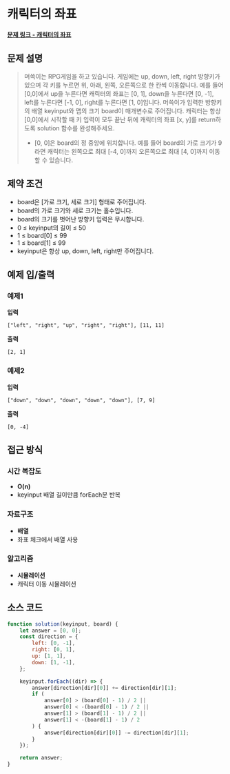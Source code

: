 # 캐릭터의 좌표

**[문제 링크 - 캐릭터의 좌표](https://school.programmers.co.kr/learn/courses/30/lessons/120861)**

## 문제 설명

> 머쓱이는 RPG게임을 하고 있습니다. 게임에는 up, down, left, right 방향키가 있으며 각 키를 누르면 위, 아래, 왼쪽, 오른쪽으로 한 칸씩 이동합니다. 예를 들어 [0,0]에서 up을 누른다면 캐릭터의 좌표는 [0, 1], down을 누른다면 [0, -1], left를 누른다면 [-1, 0], right를 누른다면 [1, 0]입니다. 머쓱이가 입력한 방향키의 배열 keyinput와 맵의 크기 board이 매개변수로 주어집니다. 캐릭터는 항상 [0,0]에서 시작할 때 키 입력이 모두 끝난 뒤에 캐릭터의 좌표 [x, y]를 return하도록 solution 함수를 완성해주세요.
>
> -   [0, 0]은 board의 정 중앙에 위치합니다. 예를 들어 board의 가로 크기가 9라면 캐릭터는 왼쪽으로 최대 [-4, 0]까지 오른쪽으로 최대 [4, 0]까지 이동할 수 있습니다.

## 제약 조건

-   board은 [가로 크기, 세로 크기] 형태로 주어집니다.
-   board의 가로 크기와 세로 크기는 홀수입니다.
-   board의 크기를 벗어난 방향키 입력은 무시합니다.
-   0 ≤ keyinput의 길이 ≤ 50
-   1 ≤ board[0] ≤ 99
-   1 ≤ board[1] ≤ 99
-   keyinput은 항상 up, down, left, right만 주어집니다.

## 예제 입/출력

### 예제1

**입력**

```
["left", "right", "up", "right", "right"], [11, 11]
```

**출력**

```
[2, 1]
```

### 예제2

**입력**

```
["down", "down", "down", "down", "down"], [7, 9]
```

**출력**

```
[0, -4]
```

## 접근 방식

### 시간 복잡도

-   **O(n)**
-   keyinput 배열 길이만큼 forEach문 반복

### 자료구조

-   **배열**
-   좌표 체크에서 배열 사용

### 알고리즘

-   **시뮬레이션**
-   캐릭터 이동 시뮬레이션

## 소스 코드

```javascript
function solution(keyinput, board) {
    let answer = [0, 0];
    const direction = {
        left: [0, -1],
        right: [0, 1],
        up: [1, 1],
        down: [1, -1],
    };

    keyinput.forEach((dir) => {
        answer[direction[dir][0]] += direction[dir][1];
        if (
            answer[0] > (board[0] - 1) / 2 ||
            answer[0] < -(board[0] - 1) / 2 ||
            answer[1] > (board[1] - 1) / 2 ||
            answer[1] < -(board[1] - 1) / 2
        ) {
            answer[direction[dir][0]] -= direction[dir][1];
        }
    });

    return answer;
}
```
